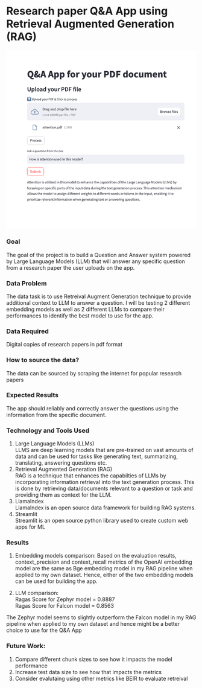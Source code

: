 # Research paper Q&A App using Retrieval Augmented Generation (RAG)
![alt text](https://github.com/swethag04/llm-projects/blob/main/llamaindex_doc_qna/qanda_app_screenshot.png)

### Goal 
The goal of the project is to build a Question and Answer system powered by Large Language Models (LLM) that will answer any specific question from a research paper the user uploads on the app.
<br>

### Data Problem
The data task is to use Retreival Augment Generation  technique to provide additional context to LLM to answer a question.
I will be testing 2 different embedding models as well as 2 different LLMs to compare their performances to identify the best model to use for the app.

### Data Required
Digital copies of research papers in pdf format
<br>

### How to source the data?
The data can be sourced by scraping the internet for popular research papers
<br>


### Expected Results
The app should reliably and correctly answer the questions using the information from the specific document.
<br> 

### Technology and Tools Used

1. Large Language Models (LLMs) <br>
   LLMS are deep learning models that are pre-trained on vast amounts of data and can be used for tasks like generating text, summarizing, translating, answering 
   questions etc.
    <br>
2. Retrieval Augmented Generation (RAG) <br>
   RAG is a technique that enhances the capabilties of LLMs by incorporating information retrieval into the text generation process. This is done by retrieving 
   data/documents relevant to a question or task and providing them as context for the LLM.
   <br>
3. LlamaIndex <br>
   LlamaIndex is an open source data framework for building RAG systems.
   <br>
4. Streamlit <br>
   Streamlit is an open source python library used to create custom web apps for ML
   <br>



### Results
1. Embedding models comparison:
   Based on the evaluation results, context_precision and context_recall metrics of the OpenAI embedding model are the same as Bge embedding model in my RAG pipeline when applied to my own dataset.
   Hence, either of the two embedding models can be used for building the app. 

2. LLM comparison: <br>
       Ragas Score for Zephyr model = 0.8887 <br>
       Ragas Score for Falcon model = 0.8563 <br>

The Zephyr model seems to slightly outperform the Falcon model in my RAG pipeline when applied to my own dataset and hence might be a better choice to use for the Q&A App

### Future Work:
1. Compare different chunk sizes to see how it impacts the model performance
2. Increase test data size to see how that impacts the metrics
3. Consider evalutaing using other metrics like BEIR to evaluate retreival
